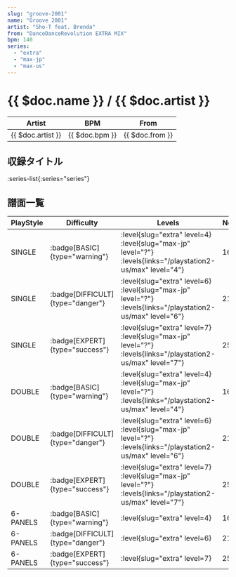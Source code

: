 ```yaml
---
slug: "groove-2001"
name: "Groove 2001"
artist: "Sho-T feat. Brenda"
from: "DanceDanceRevolution EXTRA MIX"
bpm: 140
series:
  - "extra"
  - "max-jp"
  - "max-us"
---
```


# {{ $doc.name }} / {{ $doc.artist }}

|Artist|BPM|From|
|------|---|----|
|{{ $doc.artist }}|{{ $doc.bpm }}|{{ $doc.from }}|

## 収録タイトル

:series-list{:series="series"}

## 譜面一覧

|PlayStyle|Difficulty|Levels|Notes|Movie|
|---------|----------|------|-----|-----|
|SINGLE| :badge[BASIC]{type="warning"}|<div class="field is-grouped is-grouped-multiline"> :level{slug="extra" level=4} :level{slug="max-jp" level="?"} :levels{links="/playstation2-us/max" level="4"}</div>|165/0||
|SINGLE| :badge[DIFFICULT]{type="danger"}|<div class="field is-grouped is-grouped-multiline"> :level{slug="extra" level=6} :level{slug="max-jp" level="?"} :levels{links="/playstation2-us/max" level="6"}</div>|214/0||
|SINGLE| :badge[EXPERT]{type="success"}|<div class="field is-grouped is-grouped-multiline"> :level{slug="extra" level=7} :level{slug="max-jp" level="?"} :levels{links="/playstation2-us/max" level="7"}</div>|256/0||
|DOUBLE| :badge[BASIC]{type="warning"}|<div class="field is-grouped is-grouped-multiline"> :level{slug="extra" level=4} :level{slug="max-jp" level="?"} :levels{links="/playstation2-us/max" level="4"}</div>|165/0||
|DOUBLE| :badge[DIFFICULT]{type="danger"}|<div class="field is-grouped is-grouped-multiline"> :level{slug="extra" level=6} :level{slug="max-jp" level="?"} :levels{links="/playstation2-us/max" level="6"}</div>|218/0||
|DOUBLE| :badge[EXPERT]{type="success"}|<div class="field is-grouped is-grouped-multiline"> :level{slug="extra" level=7} :level{slug="max-jp" level="?"} :levels{links="/playstation2-us/max" level="7"}</div>|256/0||
|6-PANELS| :badge[BASIC]{type="warning"}|<div class="field is-grouped is-grouped-multiline"> :level{slug="extra" level=4}</div>|168/0||
|6-PANELS| :badge[DIFFICULT]{type="danger"}|<div class="field is-grouped is-grouped-multiline"> :level{slug="extra" level=6}</div>|210/0||
|6-PANELS| :badge[EXPERT]{type="success"}|<div class="field is-grouped is-grouped-multiline"> :level{slug="extra" level=7}</div>|256/0||
